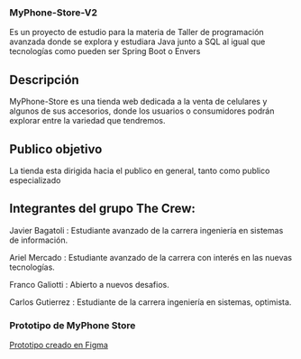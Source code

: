 ### MyPhone-Store-V2

Es un proyecto de estudio para la materia de Taller de programación avanzada donde se explora y estudiara Java junto a SQL al igual que tecnologías como pueden ser	Spring Boot o Envers

## Descripción

MyPhone-Store es una tienda web dedicada a la venta de celulares y algunos de sus accesorios, donde los usuarios o consumidores podrán explorar entre la variedad que tendremos.

## Publico objetivo

La tienda esta dirigida hacia el publico en general, tanto como publico especializado

## Integrantes del grupo The Crew:

Javier Bagatoli : Estudiante avanzado de la carrera ingeniería en sistemas de información.

Ariel Mercado : Estudiante avanzado de la carrera con interés en las nuevas tecnologías.

Franco Galiotti : Abierto a nuevos desafios.

Carlos Gutierrez : Estudiante de la carrera ingeniería en sistemas, optimista.

### Prototipo de MyPhone Store
<a href="https://www.figma.com/proto/RDDJS4vEcXatX44gWVKo1W/MyPhone-Store?node-id=39%3A192&scaling=min-zoom&page-id=0%3A1&starting-point-node-id=2%3A3"> Prototipo creado en Figma</a>
